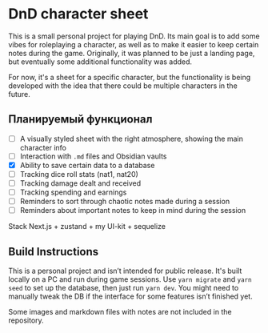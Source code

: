 # DnD character sheet

This is a small personal project for playing DnD. Its main goal is to add some vibes for roleplaying a character, as well as to make it easier to keep certain notes during the game. Originally, it was planned to be just a landing page, but eventually some additional functionality was added.

For now, it's a sheet for a specific character, but the functionality is being developed with the idea that there could be multiple characters in the future.

## Планируемый функционал

- [ ] A visually styled sheet with the right atmosphere, showing the main character info
- [ ] Interaction with `.md` files and Obsidian vaults
- [x] Ability to save certain data to a database
- [ ] Tracking dice roll stats (nat1, nat20)
- [ ] Tracking damage dealt and received
- [ ] Tracking spending and earnings
- [ ] Reminders to sort through chaotic notes made during a session
- [ ] Reminders about important notes to keep in mind during the session

Stack
Next.js + zustand + my UI-kit + sequelize

## Build Instructions

This is a personal project and isn’t intended for public release. It's built locally on a PC and run during game sessions. Use `yarn migrate` and `yarn seed` to set up the database, then just run `yarn dev`. You might need to manually tweak the DB if the interface for some features isn’t finished yet.

Some images and markdown files with notes are not included in the repository.
